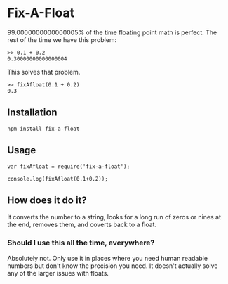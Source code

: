 # Fix-A-Float

99.0000000000000005% of the time floating point math is perfect. The rest of the time we have this problem:

```
>> 0.1 + 0.2
0.30000000000000004
```

This solves that problem.

```
>> fixAfloat(0.1 + 0.2)
0.3
```

## Installation

`npm install fix-a-float`

## Usage

```
var fixAfloat = require('fix-a-float');

console.log(fixAfloat(0.1+0.2));
```

## How does it do it?

It converts the number to a string, looks for a long run of zeros or nines at the end, removes them, and coverts back to a float.

### Should I use this all the time, everywhere?

Absolutely not. Only use it in places where you need human readable numbers but don't know the precision you need. It doesn't actually solve any of the larger issues with floats.
